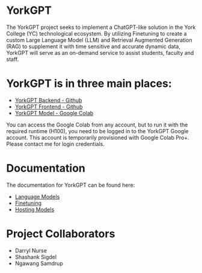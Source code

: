 # YorkGPT

The YorkGPT project seeks to implement a ChatGPT-like solution in the York College (YC) technological ecosystem. By utilizing Finetuning to create a custom Large Language Model (LLM) and Retrieval Augmented Generation (RAG) to supplement it with time sensitive and accurate dynamic data, YorkGPT will serve as an on-demand service to assist students, faculty and staff.

# YorkGPT is in three main places:
* [YorkGPT Backend - Github](https://github.com/darrylnurse/yorkgpt-server)
* [YorkGPT Frontend - Github](https://github.com/darrylnurse/yorkgpt-client)
* [YorkGPT Model - Google Colab](https://colab.research.google.com/drive/1jL6Juq0GLGlmfUbHdUdO19rxSomi5oFn)

You can access the Google Colab from any account, but to run it with the required runtime (H100), you need to be logged in to the YorkGPT Google account. This account is temporarily provisioned with Google Colab Pro+. Please contact me for login credentials.

# Documentation

The documentation for YorkGPT can be found here:
* [Language Models](https://github.com/darrylnurse/yorkgpt/blob/main/docs/language-models.md)
* [Finetuning](https://github.com/darrylnurse/yorkgpt/blob/main/docs/finetuning-models.md)
* [Hosting Models](https://github.com/darrylnurse/yorkgpt/blob/main/docs/hosting-models.md)


# Project Collaborators
* Darryl Nurse
* Shashank Sigdel
* Ngawang Samdrup
